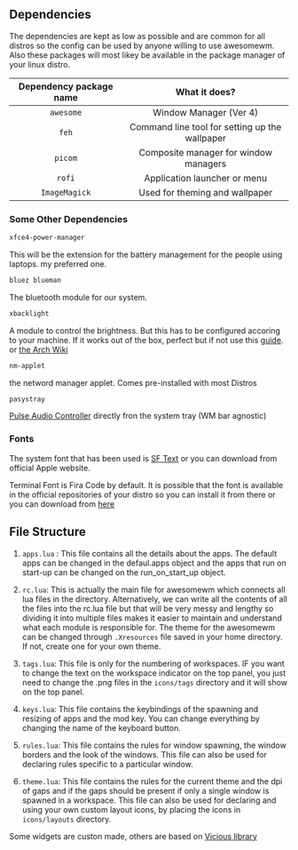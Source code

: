 ## Dependencies ##
The dependencies are kept as low as possible and are common for all distros so the
config can be used by anyone willing to use awesomewm. Also these packages will most likey be available in the package manager of your linux distro.

| Dependency package name | What it does? |
| :---------------------:| :-----------------:|
| `awesome` | Window Manager (Ver 4) |
| `feh` | Command line tool for setting up the wallpaper |
| `picom` | Composite manager for window managers |
| `rofi` | Application launcher or menu |
| `ImageMagick` | Used for theming and wallpaper | 

### Some Other Dependencies ###

```bash  
xfce4-power-manager
```
This will be the extension for the battery management for the people using laptops.
 my preferred one.

```bash
bluez blueman
```
The bluetooth module for our system.

```bash
xbacklight
```
A module to control the brightness. But this has to be configured accoring to your machine. If it works out of the box, perfect but if not use this [guide](https://askubuntu.com/questions/823669/volume-sound-and-screen-brightness-controls-not-working).
or [the Arch Wiki](https://wiki.archlinux.org/title/backlight#xbacklight)

```bash
nm-applet 
```
the netword manager applet. Comes pre-installed with most Distros

```bash
pasystray
```
[Pulse Audio Controller](https://github.com/christophgysin/pasystray) directly fron the system tray (WM bar agnostic)
### Fonts ###

The system font that has been used is [SF Text](https://github.com/perrychan1/fonts.git) or you can download from official Apple website.

Terminal Font is Fira Code by default. It is possible that the font is available in the official repositories of your distro so you can install it from there or you can download from [here](https://github.com/tonsky/FiraCode)

## File Structure ##

1. `apps.lua` : This file contains all the details about the apps. The default apps can be changed in the defaul.apps object and the apps that run on start-up can be changed on the run_on_start_up object.

2. `rc.lua`: This is actually the main file for awesomewm which connects all lua files in the directory. Alternatively, we can write all the contents of all the files into the rc.lua file but that will be very messy and lengthy so dividing it into multiple files makes it easier to maintain and understand what each module is responsible for. The theme for the awesomewm can be changed through `.Xresources` file saved in your home directory. If not, create one for your own theme.

3. `tags.lua`: This file is only for the numbering of workspaces. IF you want to change the text on the workspace indicator on the top panel, you just need to change the .png files in the `icons/tags` directory and it will show on the top panel.

4. `keys.lua`: This file contains the keybindings of the spawning and resizing of apps and the mod key. You can change everything by changing the name of the keyboard button.

5. `rules.lua`: This file contains the rules for window spawning, the window borders and the look of the windows. This file can also be used for declaring rules specific to a particular window.

6. `theme.lua`: This file contains the rules for the current theme and the dpi of gaps and if the gaps should be present if only a single window is spawned in a workspace. This file can also be used for declaring and using your own custom layout icons, by placing the icons in `icons/layouts` directory.

Some widgets are custon made, others are based on [Vicious library](https://github.com/vicious-widgets/vicious) 
